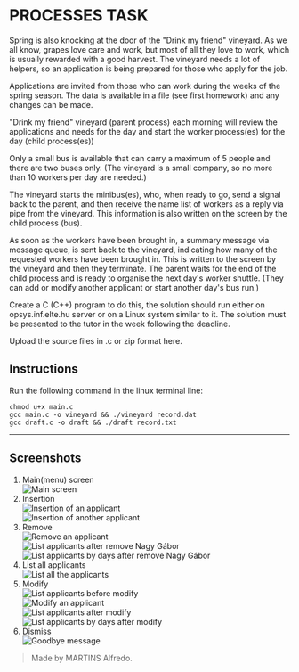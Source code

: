 # PROCESSES TASK

Spring is also knocking at the door of the "Drink my friend" vineyard. As we all know, grapes love care and work, but most of all they love to work, which is usually rewarded with a good harvest. The vineyard needs a lot of helpers, so an application is being prepared for those who apply for the job.

Applications are invited from those who can work during the weeks of the spring season. The data is available in a file (see first homework) and any changes can be made.

"Drink my friend" vineyard (parent process) each morning will review the applications and needs for the day and start the worker process(es) for the day (child process(es))

Only a small bus is available that can carry a maximum of 5 people and there are two buses only. (The vineyard is a small company, so no more than 10 workers per day are needed.)

The vineyard starts the minibus(es), who, when ready to go, send a signal back to the parent, and then receive the name list of workers as a reply via pipe from the vineyard. This information is also written on the screen by the child process (bus).

As soon as the workers have been brought in, a summary message via message queue, is sent back to the vineyard, indicating how many of the requested workers have been brought in. This is written to the screen by the vineyard and then they terminate. The parent waits for the end of the child process and is ready to organise the next day's worker shuttle. (They can add or modify another applicant or start another day's bus run.)

Create a C (C++) program to do this, the solution should run either on opsys.inf.elte.hu server or on a Linux system similar to it. The solution must be presented to the tutor in the week following the deadline.

Upload the source files in .c or zip format here.

## Instructions
Run the following command in the linux terminal line:

```
chmod u+x main.c
gcc main.c -o vineyard && ./vineyard record.dat
gcc draft.c -o draft && ./draft record.txt

```

___
## Screenshots

1. Main(menu) screen
    <br>
    ![Main screen](screenshots/menu_screen.png)
    <br>
2. Insertion
    <br>
    ![Insertion of an applicant](screenshots/insert_first_applicant_alfredo_martins.png)
    <br>
    ![Insertion of another applicant](screenshots/insert_second_applicant_viktoria_bakonyi.png)
    <br>
3. Remove
    <br>
    ![Remove an applicant](screenshots/remove_nagy_gabor.png)
    <br>
    ![List applicants after remove Nagy Gábor](screenshots/list_after_remove_nagy_gabor.png)
    <br>
    ![List applicants by days after remove Nagy Gábor](screenshots/list_applicants_by_day_after_remove_nagy_gabor.png)
    <br>
4. List all applicants
    <br>
    ![List all the applicants](screenshots/list_all_apllicants.png)
    <br>
5. Modify
   <br>
    ![List applicants before modify](screenshots/all_applicants_by_days_before_modify_nikovits.png)
   <br>
    ![Modify an applicant](screenshots/modify_nikovits.png)
   <br>
    ![List applicants after modify](screenshots/all_applicants_by_days_after_modify_nikovits.png)
   <br>
    ![List applicants by days after modify](screenshots/all_applicants_by_days_before_modify_nikovits.png)
   <br>
6. Dismiss
    <br>
    ![Goodbye message](screenshots/dismiss_exit_the_program.png)
    <br>

> Made by MARTINS Alfredo.